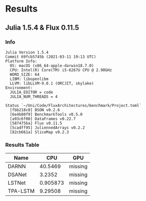 # Results

## Julia 1.5.4 & Flux 0.11.5

### Info

```julia-repl
Julia Version 1.5.4
Commit 69fcb5745b (2021-03-11 19:13 UTC)
Platform Info:
  OS: macOS (x86_64-apple-darwin18.7.0)
  CPU: Intel(R) Core(TM) i5-6267U CPU @ 2.90GHz
  WORD_SIZE: 64
  LIBM: libopenlibm
  LLVM: libLLVM-9.0.1 (ORCJIT, skylake)
Environment:
  JULIA_EDITOR = code
  JULIA_NUM_THREADS = 4
```

```julia-repl
Status `~/Uni/Code/FluxArchitectures/benchmark/Project.toml`
  [fbb218c0] BSON v0.2.6
  [6e4b80f9] BenchmarkTools v0.5.0
  [a93c6f00] DataFrames v0.22.7
  [587475ba] Flux v0.11.5
  [5cadff95] JuliennedArrays v0.2.2
  [82cb661a] SliceMap v0.2.3
```

### Results Table

| Name     |  CPU        |   GPU     |   
|----------|-------------|-----------|
| DARNN    |     40.5469  |  missing |
| DSANet   |      3.2352  |  missing |
| LSTNet   |    0.905873  |  missing |
| TPA-LSTM |     9.29508  |  missing |